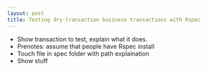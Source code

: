 ```yaml
---
layout: post
title: Testing dry-transaction business transactions with Rspec
---
```


- Show transaction to test, explain what it does.
- Prenotes: assume that people have Rspec install
- Touch file in spec folder with path explaination
- Show stuff
